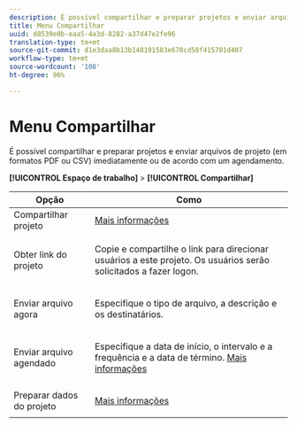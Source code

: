 ```yaml
---
description: É possível compartilhar e preparar projetos e enviar arquivos de projeto (em formatos PDF ou CSV) imediatamente ou de acordo com um agendamento.
title: Menu Compartilhar
uuid: d8539e0b-eaa5-4a3d-8282-a37d47e2fe96
translation-type: tm+mt
source-git-commit: d1e3daa8b13b148191583e678cd58f415701d407
workflow-type: tm+mt
source-wordcount: '108'
ht-degree: 96%

---
```



# Menu Compartilhar

É possível compartilhar e preparar projetos e enviar arquivos de projeto (em formatos PDF ou CSV) imediatamente ou de acordo com um agendamento.

**[!UICONTROL Espaço de trabalho]** > **[!UICONTROL Compartilhar]**

<table id="table_5104A6D817E94A268BBDD47C5C8BB26E"> 
 <thead> 
  <tr> 
   <th colname="col1" class="entry"> Opção </th> 
   <th colname="col2" class="entry"> Como </th> 
  </tr>
 </thead>
 <tbody> 
  <tr> 
   <td colname="col1"> Compartilhar projeto </td> 
   <td colname="col2"><a href="/help/analyze/analysis-workspace/curate-share/share-projects.md"  > Mais informações</a> </td> 
  </tr> 
  <tr> 
   <td colname="col1"> Obter link do projeto </td> 
   <td colname="col2"> <p>Copie e compartilhe o link para direcionar usuários a este projeto. Os usuários serão solicitados a fazer logon. </p> </td> 
  </tr> 
  <tr> 
   <td colname="col1"> Enviar arquivo agora </td> 
   <td colname="col2"> <p>Especifique o tipo de arquivo, a descrição e os destinatários. </p> </td> 
  </tr> 
  <tr> 
   <td colname="col1"> Enviar arquivo agendado </td> 
   <td colname="col2"> <p>Especifique a data de início, o intervalo e a frequência e a data de término. <a href="/help/analyze/analysis-workspace/curate-share/schedule-projects.md"  > Mais informações</a> </p> </td> 
  </tr> 
  <tr> 
   <td colname="col1"> Preparar dados do projeto </td> 
   <td colname="col2"> <p><a href="/help/analyze/analysis-workspace/curate-share/curate.md"  > Mais informações</a> </p> </td> 
  </tr> 
 </tbody> 
</table>

